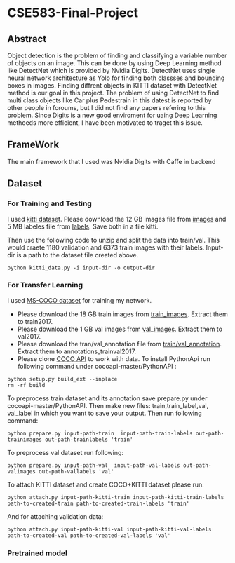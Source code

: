 # CSE583-Final-Project

## Abstract

Object detection is the problem of finding and classifying a variable number of objects on an image. This can be done by using Deep Learning method like DetectNet which is provided by Nvidia Digits. DetectNet uses single neural network architecture as Yolo for finding both classses and bounding boxes in images. 
Finding diffrent objects in KITTI dataset with DetectNet method is our goal in this project. The problem of using DetectNet to find multi class objects like Car plus Pedestrain in this datest is reported by other people in foroums, but I did not find any papers refering to this problem. Since Digits is a new good enviroment for uaing Deep Learning methoeds more efficient, I have been motivated to traget this issue. 

## FrameWork 

The main framework that I used was Nvidia Digits with Caffe in backend


## Dataset
### For Training and Testing

I used [kitti dataset](http://www.cvlibs.net/datasets/kitti/). Please download the 12 GB images file from [images](http://www.cvlibs.net/download.php?file=data_object_image_2.zipand) and 5 MB labeles file from [labels](http://www.cvlibs.net/download.php?file=data_object_label_2.zip). Save both in a file kitti.

Then use the following code to unzip and split the data into train/val. This would craete 1180 validation and 6373 train images with their labels. Input-dir is a path to the dataset file created above.

``
python kitti_data.py -i input-dir -o output-dir
``

### For Transfer Learning

I used [MS-COCO dataset](http://cocodataset.org/#home) for training my network. 
* Please download the 18 GB train images from [train_images](http://images.cocodataset.org/zips/train2017.zip). Extract them to train2017. 
* Please download the 1 GB val images from [val_images](http://images.cocodataset.org/zips/val2017.zip). Extract them to val2017.
* Please download the tran/val_annotation file from [train/val_annotation](http://images.cocodataset.org/annotations/annotations_trainval2017.zip). Extract them to annotations_trainval2017. 
* Please clone  [COCO API](https://github.com/cocodataset/cocoapi) to work with data. 
To install PythonApi run following command under cocoapi-master/PythonAPI :
````
python setup.py build_ext --inplace
rm -rf build
````

To preprocess train dataset and its annotation save prepare.py under cocoapi-master/PythonAPI.
Then make new files: train,train_label,val, val_label in which you want to save your output.
Then run following command:
 
```
python prepare.py input-path-train  input-path-train-labels out-path-trainimages out-path-trainlabels 'train'
```

To preprocess val dataset run following:
 
```
python prepare.py input-path-val  input-path-val-labels out-path-valimages out-path-vallabels 'val'
```
To attach KITTI dataset and create COCO+KITTI dataset please run:

```
python attach.py input-path-kitti-train input-path-kitti-train-labels path-to-created-train path-to-created-train-labels 'train'
```
And for attaching validation data:

```
python attach.py input-path-kitti-val input-path-kitti-val-labels path-to-created-val path-to-created-val-labels 'val'
```
### Pretrained model

